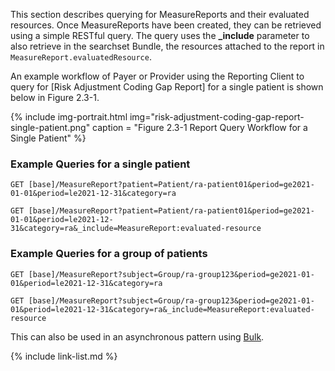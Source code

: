 
This section describes querying for MeasureReports and their evaluated resources. Once MeasureReports have been created, they can be retrieved using a simple RESTful query. The query uses the **_include** parameter to also retrieve in the searchset Bundle, the resources attached to the report in `MeasureReport.evaluatedResource`.

An example workflow of Payer or Provider using the Reporting Client to query for [Risk Adjustment Coding Gap Report] for a single patient is shown below in Figure 2.3-1.

{% include img-portrait.html img="risk-adjustment-coding-gap-report-single-patient.png" caption = "Figure 2.3-1 Report Query Workflow for a Single Patient" %}


### Example Queries for a single patient

`GET [base]/MeasureReport?patient=Patient/ra-patient01&period=ge2021-01-01&period=le2021-12-31&category=ra`

`GET [base]/MeasureReport?patient=Patient/ra-patient01&period=ge2021-01-01&period=le2021-12-31&category=ra&_include=MeasureReport:evaluated-resource`

### Example Queries for a group of patients

`GET [base]/MeasureReport?subject=Group/ra-group123&period=ge2021-01-01&period=le2021-12-31&category=ra`

`GET [base]/MeasureReport?subject=Group/ra-group123&period=ge2021-01-01&period=le2021-12-31&category=ra&_include=MeasureReport:evaluated-resource`

This can also be used in an asynchronous pattern using [Bulk](report-generation.html#bulk-data-request-for-risk-adjustment-coding-gap-measurereports).



{% include link-list.md %}
